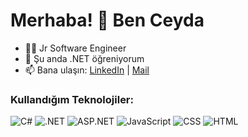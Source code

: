 # Merhaba! 👋 Ben Ceyda
- 👨‍💻 Jr Software Engineer
- 🌱 Şu anda .NET öğreniyorum
- 📫 Bana ulaşın: [LinkedIn](https://www.linkedin.com/in/ceydagemiciturkdogan/) | [Mail](ceyda.turkdogan@gmail.com)


### Kullandığım Teknolojiler:
![C#](https://img.shields.io/badge/-C%23-239120?logo=c-sharp&logoColor=white)
![.NET](https://img.shields.io/badge/-.NET-512BD4?logo=dotnet&logoColor=white)
![ASP.NET](https://img.shields.io/badge/-ASP.NET-512BD4?logo=dotnet&logoColor=white)
![JavaScript](https://img.shields.io/badge/-JavaScript-F7DF1E?logo=javascript&logoColor=black)
![CSS](https://img.shields.io/badge/-CSS3-1572B6?logo=css3&logoColor=white)
![HTML](https://img.shields.io/badge/-HTML5-E34F26?logo=html5&logoColor=white)

